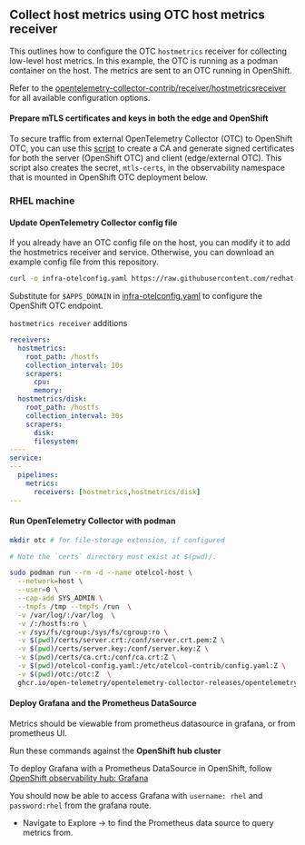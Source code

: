 ## Collect host metrics using OTC host metrics receiver 

This outlines how to configure the OTC `hostmetrics` receiver for collecting low-level host metrics.
In this example, the OTC is running as a podman container on the host. The metrics are sent to an OTC running
in OpenShift.

Refer to the [opentelemetry-collector-contrib/receiver/hostmetricsreceiver](https://github.com/open-telemetry/opentelemetry-collector-contrib/blob/main/receiver/hostmetricsreceiver/README.md) for all available configuration options.

#### Prepare mTLS certificates and keys in both the edge and OpenShift

To secure traffic from external OpenTelemetry Collector (OTC) to OpenShift OTC,
you can use this [script](./mtls/generate_certs.sh) to create a CA and generate
signed certificates for both the server (OpenShift OTC) and client (edge/external OTC).
This script also creates the secret, `mtls-certs`, in the observability namespace that
is mounted in OpenShift OTC deployment below.

### RHEL machine

#### Update OpenTelemetry Collector config file

If you already have an OTC config file on the host, you can modify it to add the hostmetrics receiver and
service. Otherwise, you can download an example config file from this repository.

```bash
curl -o infra-otelconfig.yaml https://raw.githubusercontent.com/redhat-et/edge-ocp-observability/edge/otel-collector-host-metrics/infra-otelconfig.yaml
```

Substitute for `$APPS_DOMAIN` in [infra-otelconfig.yaml](./otelcol-config.yaml) to configure the OpenShift OTC endpoint.

`hostmetrics receiver` additions

```yaml
receivers:
  hostmetrics:
    root_path: /hostfs
    collection_interval: 10s
    scrapers:
      cpu:
      memory:
  hostmetrics/disk:
    root_path: /hostfs
    collection_interval: 30s
    scrapers:
      disk:
      filesystem:
----
service:
---
  pipelines:
    metrics:
      receivers: [hostmetrics,hostmetrics/disk]
---
```

#### Run OpenTelemetry Collector with podman

```bash
mkdir otc # for file-storage extension, if configured

# Note the `certs` directory must exist at $(pwd)/.

sudo podman run --rm -d --name otelcol-host \
  --network=host \
  --user=0 \
  --cap-add SYS_ADMIN \
  --tmpfs /tmp --tmpfs /run  \
  -v /var/log/:/var/log  \
  -v /:/hostfs:ro \
  -v /sys/fs/cgroup:/sys/fs/cgroup:ro \
  -v $(pwd)/certs/server.crt:/conf/server.crt.pem:Z \
  -v $(pwd)/certs/server.key:/conf/server.key:Z \
  -v $(pwd)/certs/ca.crt:/conf/ca.crt:Z \
  -v $(pwd)/otelcol-config.yaml:/etc/otelcol-contrib/config.yaml:Z \
  -v $(pwd)/otc:/otc:Z  \
  ghcr.io/open-telemetry/opentelemetry-collector-releases/opentelemetry-collector-contrib:latest --config=file:/etc/otelcol-contrib/config.yaml
```

#### Deploy Grafana and the Prometheus DataSource

Metrics should be viewable from prometheus datasource in grafana, or from prometheus UI. 

Run these commands against the **OpenShift hub cluster**

To deploy Grafana with a Prometheus DataSource in OpenShift, follow [OpenShift observability hub: Grafana](../../observability-hub/grafana/README.md)

You should now be able to access Grafana with `username: rhel` and `password:rhel` from the grafana route.

* Navigate to Explore -> to find the Prometheus data source to query metrics from.
